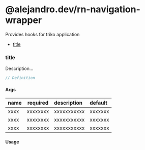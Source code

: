# @alejandro.dev/rn-navigation-wrapper
Provides hooks for triko application
* [title](#title)

### title
Description...

```ts
// Definition
```

#### Args
| name | required | description | default |
| :--  | :--:     | :--         | :--     |
| xxxx | xxxxxxxx | xxxxxxxxxxx | xxxxxxx |
| xxxx | xxxxxxxx | xxxxxxxxxxx | xxxxxxx |
| xxxx | xxxxxxxx | xxxxxxxxxxx | xxxxxxx |

#### Usage

```tsx
```